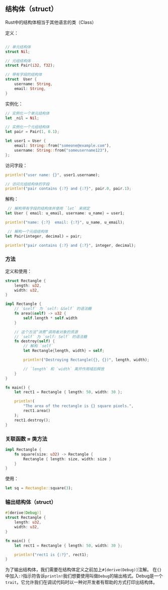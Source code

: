 

## 结构体（struct）

Rust中的结构体相当于其他语言的类（Class）

定义：

```rust

// 单元结构体
struct Nil;

// 元组结构体
struct Pair(i32, f32);

// 带有字段的结构体
struct  User {
    username: String,
    email: String,
}
```

实例化：

```rust
// 实例化一个单元结构体
let _nil = Nil;

// 实例化一个元组结构体
let pair = Pair(1, 0.1);

let user1 = User {
    email: String::from("someone@example.com"),
    username: String::from("someusername123"),
};
```

访问字段：

```rust
println!("user name: {}", user1.username);

// 访问元组结构体的字段
println!("pair contains {:?} and {:?}", pair.0, pair.1);
```

解构：

```rust
 // 解构带有字段的结构体并使用 `let` 来绑定
let User { email: u_email, username: u_name} = user1;

println!("name: {:?}  email: {:?}", u_name, u_email);

 // 解构一个元组结构体
let Pair(integer, decimal) = pair;

println!("pair contains {:?} and {:?}", integer, decimal);
```


### 方法

定义和使用：

```rust
struct Rectangle {
    length: u32,
    width: u32,
}

impl Rectangle {
    // `&self` 为 `self: &Self` 的语法糖
    fn area(&self) -> u32 {
        self.length * self.width
    }

    // 这个方法“消费”调用者对象的资源
    // `self` 为 `self: Self` 的语法糖
    fn destroy(self) {
        // 解构 `self`
        let Rectangle{length, width} = self;

        println!("Destroying Rectangle({}, {})", length, width);

        // `length` 和 `width` 离开作用域后释放
    }
}

fn main() {
    let rect1 = Rectangle { length: 50, width: 30 };

    println!(
        "The area of the rectangle is {} square pixels.",
        rect1.area()
    );
    rect1.destroy();
}
```

### 关联函数 ≈ 类方法

```rust
impl Rectangle {
    fn square(size: u32) -> Rectangle {
        Rectangle { length: size, width: size }
    }
}
```

使用：

```rust
let sq = Rectangle::square(3);
```

### 输出结构体（struct）

```rust
#[derive(Debug)]
struct Rectangle {
    length: u32,
    width: u32,
}

fn main() {
    let rect1 = Rectangle { length: 50, width: 30 };

    println!("rect1 is {:?}", rect1);
}
```

为了输出结构体，我们需要在结构体定义之前加上`#[derive(Debug)]`注解。
在`{}`中加入`:?`指示符告诉`println!`我们想要使用叫做`Debug`的输出格式。Debug是一个 `trait`，它允许我们在调试代码时以一种对开发者有帮助的方式打印出结构体。

